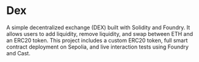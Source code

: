 # Dex
A simple decentralized exchange (DEX) built with Solidity and Foundry. It allows users to add liquidity, remove liquidity, and swap between ETH and an ERC20 token. This project includes a custom ERC20 token, full smart contract deployment on Sepolia, and live interaction tests using Foundry and Cast.
